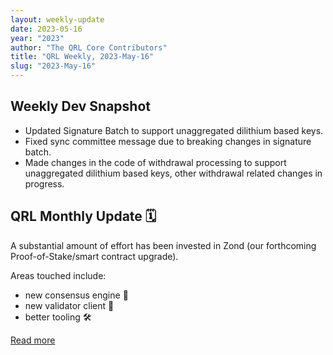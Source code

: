 ```yaml
---
layout: weekly-update
date: 2023-05-16
year: "2023"
author: "The QRL Core Contributors"
title: "QRL Weekly, 2023-May-16"
slug: "2023-May-16"
---
```


## Weekly Dev Snapshot

- Updated Signature Batch to support unaggregated dilithium based keys.
- Fixed sync committee message due to breaking changes in signature batch.
- Made changes in the code of withdrawal processing to support unaggregated dilithium based keys, other withdrawal related changes in progress.

<!--more-->

## QRL Monthly Update 🗓️

A substantial amount of effort has been invested in Zond (our forthcoming Proof-of-Stake/smart contract upgrade).  

Areas touched include:

- new consensus engine 🚂
- new validator client 🔑
- better tooling 🛠️  

[Read more](/blog/last-month-at-qrl-april-2023/)
